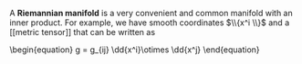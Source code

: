A **Riemannian manifold** is a very convenient and common manifold with an inner product. For example, we have smooth coordinates $\\{x^i \\}$ and a [[metric tensor]] that can be written as

\begin{equation}
g = g_{ij} \dd{x^i}\otimes \dd{x^j}
\end{equation}